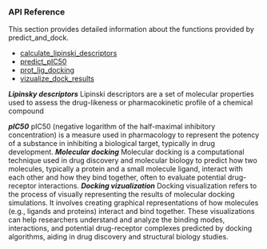 ### API Reference

This section provides detailed information about the functions provided by predict_and_dock.

+ [calculate_lipinski_descriptors](#calculate_lipinski_descriptors)
+ [predict_pIC50](#predict_pIC50)
+ [prot_lig_docking](#prot_lig_docking)
+ [vizualize_dock_results](#vizualize_dock_results)


***Lipinsky descriptors***<a name='Lipinsky descriptors'><a/>
Lipinski descriptors are a set of molecular properties used to assess the drug-likeness or pharmacokinetic profile of a chemical compound

***pIC50***<a name='pIC50'><a/>
pIC50 (negative logarithm of the half-maximal inhibitory concentration) is a measure used in pharmacology to represent the potency of a substance in inhibiting a biological target, typically in drug development.
***Molecular docking***<a name='molecular docking'><a/>
Molecular docking is a computational technique used in drug discovery and molecular biology to predict how two molecules, typically a protein and a small molecule ligand, interact with each other and how they bind together, often to evaluate potential drug-receptor interactions.
***Docking vizualization***<a name='docking vizualization'><a/>
Docking visualization refers to the process of visually representing the results of molecular docking simulations. It involves creating graphical representations of how molecules (e.g., ligands and proteins) interact and bind together. These visualizations can help researchers understand and analyze the binding modes, interactions, and potential drug-receptor complexes predicted by docking algorithms, aiding in drug discovery and structural biology studies.